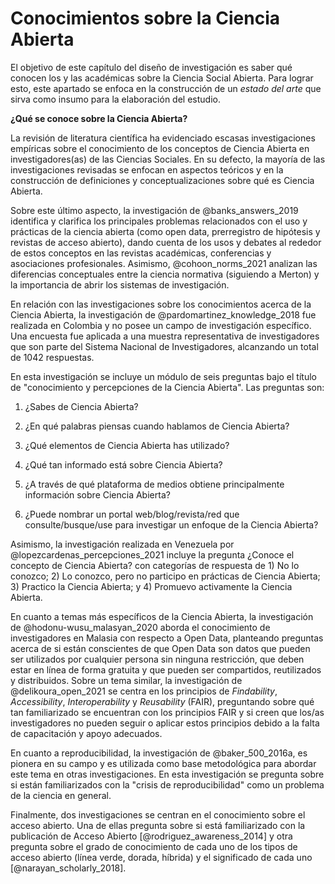 # Conocimientos sobre la Ciencia Abierta

El objetivo de este capítulo del diseño de investigación es saber qué conocen los y las académicas sobre la Ciencia Social Abierta. Para lograr esto, este apartado se enfoca en la construcción de un *estado del arte* que sirva como insumo para la elaboración del estudio.

**¿Qué se conoce sobre la Ciencia Abierta?**

La revisión de literatura científica ha evidenciado escasas investigaciones empíricas sobre el conocimiento de los conceptos de Ciencia Abierta en investigadores(as) de las Ciencias Sociales. En su defecto, la mayoría de las investigaciones revisadas se enfocan en aspectos teóricos y en la construcción de definiciones y conceptualizaciones sobre qué es Ciencia Abierta.

Sobre este último aspecto, la investigación de @banks_answers_2019 identifica y clarifica los principales problemas relacionados con el uso y prácticas de la ciencia abierta (como open data, prerregistro de hipótesis y revistas de acceso abierto), dando cuenta de los usos y debates al rededor de estos conceptos en las revistas académicas, conferencias y asociaciones profesionales. Asimismo, @cohoon_norms_2021 analizan las diferencias conceptuales entre la ciencia normativa (siguiendo a Merton) y la importancia de abrir los sistemas de investigación.

En relación con las investigaciones sobre los conocimientos acerca de la Ciencia Abierta, la investigación de @pardomartinez_knowledge_2018 fue realizada en Colombia y no posee un campo de investigación específico. Una encuesta fue aplicada a una muestra representativa de investigadores que son parte del Sistema Nacional de Investigadores, alcanzando un total de 1042 respuestas.

En esta investigación se incluye un módulo de seis preguntas bajo el título de "conocimiento y percepciones de la Ciencia Abierta". Las preguntas son:


1) ¿Sabes de Ciencia Abierta?

2) ¿En qué palabras piensas cuando hablamos de Ciencia Abierta?

3) ¿Qué elementos de Ciencia Abierta has utilizado?

4) ¿Qué tan informado está sobre Ciencia Abierta?

5) ¿A través de qué plataforma de medios obtiene principalmente información sobre Ciencia Abierta?

6) ¿Puede nombrar un portal web/blog/revista/red que consulte/busque/use para investigar un enfoque de la Ciencia Abierta?

Asimismo, la investigación realizada en Venezuela por @lopezcardenas_percepciones_2021 incluye la pregunta ¿Conoce el concepto de Ciencia Abierta? con categorías de respuesta de 1) No lo conozco; 2) Lo conozco, pero no participo en prácticas de Ciencia Abierta; 3) Practico la Ciencia Abierta; y 4) Promuevo activamente la Ciencia Abierta.

En cuanto a temas más específicos de la Ciencia Abierta, la investigación de @hodonu-wusu_malasyan_2020 aborda el conocimiento de investigadores en Malasia con respecto a Open Data, planteando preguntas acerca de si están conscientes de que Open Data son datos que pueden ser utilizados por cualquier persona sin ninguna restricción, que deben estar en línea de forma gratuita y que pueden ser compartidos, reutilizados y distribuidos. Sobre un tema similar, la investigación de @delikoura_open_2021 se centra en los principios de *Findability*, *Accessibility*, *Interoperability* y *Reusability* (FAIR), preguntando sobre qué tan familiarizado se encuentran con los principios FAIR y si creen que los/as investigadores no pueden seguir o aplicar estos principios debido a la falta de capacitación y apoyo adecuados.

En cuanto a reproducibilidad, la investigación de @baker_500_2016a, es pionera en su campo y es utilizada como base metodológica para abordar este tema en otras investigaciones. En esta investigación se pregunta sobre si están familiarizados con la "crisis de reproducibilidad" como un problema de la ciencia en general.

Finalmente, dos investigaciones se centran en el conocimiento sobre el acceso abierto. Una de ellas pregunta sobre si está familiarizado con la publicación de Acceso Abierto [@rodriguez_awareness_2014] y otra pregunta sobre el grado de conocimiento de cada uno de los tipos de acceso abierto (línea verde, dorada, híbrida) y el significado de cada uno [@narayan_scholarly_2018].



